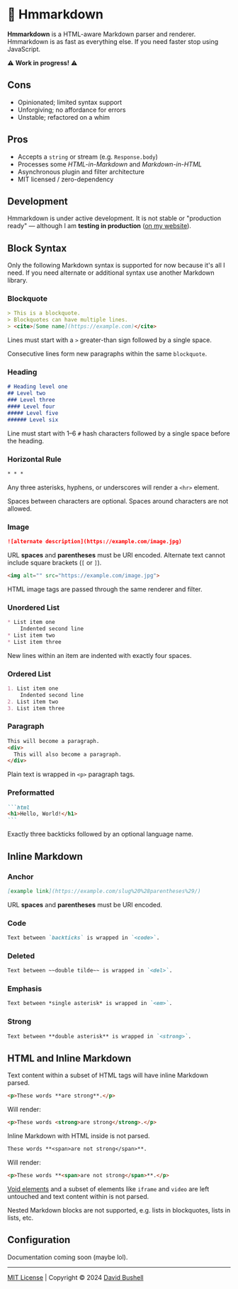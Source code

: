 # 🤔 Hmmarkdown

**Hmmarkdown** is a HTML-aware Markdown parser and renderer. Hmmarkdown is as fast as everything else. If you need faster stop using JavaScript.

⚠️ **Work in progress!** ⚠️

## Cons

* Opinionated; limited syntax support
* Unforgiving; no affordance for errors
* Unstable; refactored on a whim

## Pros

* Accepts a `string` or stream (e.g. `Response.body`)
* Processes some *HTML-in-Markdown* and *Markdown-in-HTML*
* Asynchronous plugin and filter architecture
* MIT licensed / zero-dependency

## Development

Hmmarkdown is under active development. It is not stable or "production ready" — although I am **testing in production** ([on my website](https://dbushell.com)).

## Block Syntax

Only the following Markdown syntax is supported for now because it's all I need. If you need alternate or additional syntax use another Markdown library.

### Blockquote

```markdown
> This is a blockquote.
> Blockquotes can have multiple lines.
> <cite>[Some name](https://example.com)</cite>
```

Lines must start with a `>` greater-than sign followed by a single space.

Consecutive lines form new paragraphs within the same `blockquote`.

### Heading

```markdown
# Heading level one
## Level two
### Level three
#### Level four
##### Level five
###### Level six
```

Line must start with 1–6 `#` hash characters followed by a single space before the heading.

### Horizontal Rule

```markdown
* * *
```

Any three asterisks, hyphens, or underscores will render a `<hr>` element.

Spaces between characters are optional. Spaces around characters are not allowed.

### Image

```markdown
![alternate description](https://example.com/image.jpg)
```

URL **spaces** and **parentheses** must be URI encoded. Alternate text cannot include square brackets (`[` or `]`).

```html
<img alt="" src="https://example.com/image.jpg">
```

HTML image tags are passed through the same renderer and filter.

### Unordered List

```markdown
* List item one
    Indented second line
* List item two
* List item three
```

New lines within an item are indented with exactly four spaces.

### Ordered List

```markdown
1. List item one
    Indented second line
2. List item two
3. List item three
```

### Paragraph

```markdown
This will become a paragraph.
<div>
  This will also become a paragraph.
</div>
```

Plain text is wrapped in `<p>` paragraph tags.

### Preformatted

````markdown
```html
<h1>Hello, World!</h1>
```
````

Exactly three backticks followed by an optional language name.

## Inline Markdown

### Anchor

```markdown
[example link](https://example.com/slug%20%28parentheses%29/)
```

URL **spaces** and **parentheses** must be URI encoded.

### Code

```markdown
Text between `backticks` is wrapped in `<code>`.
```

### Deleted

```markdown
Text between ~~double tilde~~ is wrapped in `<del>`.
```

### Emphasis

```markdown
Text between *single asterisk* is wrapped in `<em>`.
```

### Strong

```markdown
Text between **double asterisk** is wrapped in `<strong>`.
```

## HTML and Inline Markdown

Text content within a subset of HTML tags will have inline Markdown parsed.

```markdown
<p>These words **are strong**.</p>
```

Will render:

```html
<p>These words <strong>are strong</strong>.</p>
```

Inline Markdown with HTML inside is not parsed.

```markdown
These words **<span>are not strong</span>**.
```

Will render:

```html
<p>These words **<span>are not strong</span>**.</p>
```

[Void elements](https://developer.mozilla.org/en-US/docs/Glossary/Void_element) and a subset of elements like `iframe` and `video` are left untouched and text content within is not parsed.

Nested Markdown blocks are not supported, e.g. lists in blockquotes, lists in lists, etc.

## Configuration

Documentation coming soon (maybe lol).

* * *

[MIT License](/LICENSE) | Copyright © 2024 [David Bushell](https://dbushell.com)
